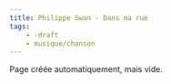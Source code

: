 ```yaml
---
title: Philippe Swan - Dans ma rue
tags:
    - -draft
    - musique/chanson
---
```


Page créée automatiquement, mais vide.

